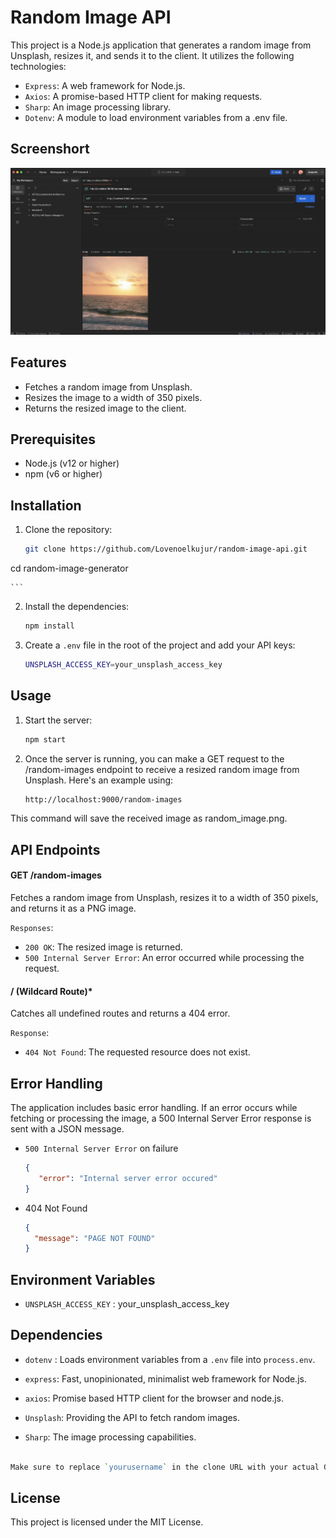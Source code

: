 # Random Image API

This project is a Node.js application that generates a random image from Unsplash, resizes it, and sends it to the client. It utilizes the following technologies:

- `Express`: A web framework for Node.js.
- `Axios`: A promise-based HTTP client for making requests.
- `Sharp`: An image processing library.
- `Dotenv`: A module to load environment variables from a .env file.

## Screenshort
![img](screenshort.png)

## Features

- Fetches a random image from Unsplash.
- Resizes the image to a width of 350 pixels.
- Returns the resized image to the client.

## Prerequisites

- Node.js (v12 or higher)
- npm (v6 or higher)

## Installation

1. Clone the repository:

    ```sh
    git clone https://github.com/Lovenoelkujur/random-image-api.git
cd random-image-generator

    ```

2. Install the dependencies:

    ```sh
    npm install
    ```

3. Create a `.env` file in the root of the project and add your API keys:

    ```sh
    UNSPLASH_ACCESS_KEY=your_unsplash_access_key
    ```

## Usage

1. Start the server:

    ```sh
    npm start
    ```

2. Once the server is running, you can make a GET request to the /random-images endpoint to receive a resized random image from Unsplash. Here's an example using:

    ```sh
    http://localhost:9000/random-images
    ```
This command will save the received image as random_image.png.

## API Endpoints

#### GET /random-images 

Fetches a random image from Unsplash, resizes it to a width of 350 pixels, and returns it as a PNG image.

`Responses`:

- `200 OK`: The resized image is returned.
- `500 Internal Server Error`: An error occurred while processing the request.

#### / (Wildcard Route)*

Catches all undefined routes and returns a 404 error.

`Response`:

- `404 Not Found`: The requested resource does not exist.

## Error Handling
The application includes basic error handling. If an error occurs while fetching or processing the image, a 500 Internal Server Error response is sent with a JSON message.

- `500 Internal Server Error` on failure
  ```json
  {
     "error": "Internal server error occured"
  }

- 404 Not Found
  ```json
  {
    "message": "PAGE NOT FOUND"
  } 

## Environment Variables

- `UNSPLASH_ACCESS_KEY` : your_unsplash_access_key


## Dependencies
- `dotenv` : Loads environment variables from a `.env` file into `process.env`. 

- `express`: Fast, unopinionated, minimalist web framework for Node.js.

- `axios`: Promise based HTTP client for the browser and node.js.

- `Unsplash`: Providing the API to fetch random images.

- `Sharp`: The image processing capabilities.

```perl

Make sure to replace `yourusername` in the clone URL with your actual GitHub username if you plan to use the URL provided. Also, ensure you have your API keys ready and properly set in the `.env` file.
```

## License
This project is licensed under the MIT License.
